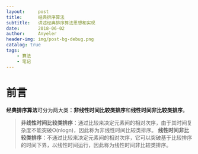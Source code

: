 ```yaml
---
layout:     post
title:      经典排序算法
subtitle:   讲述经典排序算法思想和实现
date:       2018-06-02
author:     Anyeler
header-img: img/post-bg-debug.png
catalog: true
tags:
    - 算法
    - 笔记
---
```


# 前言

**经典排序算法**可分为两大类：**非线性时间比较类排序**和**线性时间非比较类排序**。

> **非线性时间比较类排序**：通过比较来决定元素间的相对次序，由于其时间复杂度不能突破O(nlogn)，因此称为非线性时间比较类排序。
> **线性时间非比较类排序**：不通过比较来决定元素间的相对次序，它可以突破基于比较排序的时间下界，以线性时间运行，因此称为线性时间非比较类排序。



